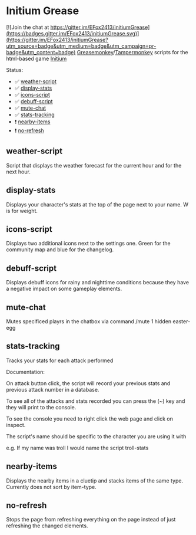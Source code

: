 # Initium Grease

[![Join the chat at https://gitter.im/EFox2413/initiumGrease](https://badges.gitter.im/EFox2413/initiumGrease.svg)](https://gitter.im/EFox2413/initiumGrease?utm_source=badge&utm_medium=badge&utm_campaign=pr-badge&utm_content=badge)
[Greasemonkey](https://addons.mozilla.org/en-US/firefox/addon/greasemonkey/)/[Tampermonkey](http://tampermonkey.net/) scripts for the html-based game [Initium](https://www.playinitium.com)

Status: 
-  :white_check_mark: [weather-script](https://raw.githubusercontent.com/EFox2413/initiumGrease/master/weather-script.js)
-  :white_check_mark: [display-stats](https://raw.githubusercontent.com/EFox2413/initiumGrease/master/display-stats.js)
-  :white_check_mark: [icons-script](https://raw.githubusercontent.com/EFox2413/initiumGrease/master/icons-script.js)
-  :white_check_mark: [debuff-script](https://raw.githubusercontent.com/EFox2413/initiumGrease/master/debuff-script.js)
-  :white_check_mark: [mute-chat](https://raw.githubusercontent.com/EFox2413/initiumGrease/master/mute-chat.js)
-  :white_check_mark: [stats-tracking](https://raw.githubusercontent.com/EFox2413/initiumGrease/master/stats-tracking.js)
-  :heavy_exclamation_mark: [nearby-items](https://raw.githubusercontent.com/EFox2413/initiumGrease/master/nearby-items.js)
-  :heavy_exclamation_mark: [no-refresh](https://raw.githubusercontent.com/EFox2413/initiumGrease/master/no-refresh.js)

## weather-script
Script that displays the weather forecast for the current hour and for the next hour.

## display-stats
Displays your character's stats at the top of the page next to your name. W is for weight.

## icons-script
Displays two additional icons next to the settings one. Green for the community map and blue for the changelog.

## debuff-script
Displays debuff icons for rainy and nighttime conditions because they have a negative impact on some gameplay elements.

## mute-chat
Mutes specificed playrs in the chatbox via command /mute <playername>
1 hidden easter-egg

## stats-tracking
Tracks your stats for each attack performed


 Documentation:
 
  On attack button click, the script will record your previous stats and previous attack number in a database.
  
  To see all of the attacks and stats recorded you can press the (~) key and they will print to the console.
  
  To see the console you need to right click the web page and click on inspect.
  
  The script's name should be specific to the character you are using it with
  
  e.g. If my name was troll I would name the script troll-stats

## nearby-items
Displays the nearby items in a cluetip and stacks items of the same type.
Currently does not sort by item-type.

## no-refresh
Stops the page from refreshing everything on the page instead of just refreshing the changed elements.
